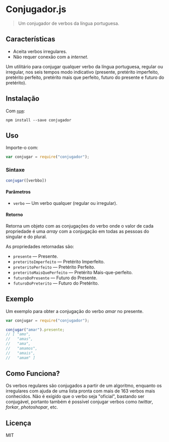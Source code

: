 # Conjugador.js

> Um conjugador de verbos da língua portuguesa.

## Características

* Aceita verbos irregulares.
* Não requer conexão com a *internet*.

Um utilitário para conjugar qualquer verbo da língua portuguesa, regular ou irregular, nos seis tempos modo indicativo (presente, pretérito imperfeito, pretérito perfeito, pretérito mais que perfeito, futuro do presente e futuro do pretérito).

## Instalação

Com [`npm`](https://npmjs.com/):

```
npm install --save conjugador
```

## Uso

Importe-o com:

```js
var conjugar = require("conjugador");
```

### Sintaxe

```js
conjugar([verbbo])
```

#### Parâmetros

- `verbo` ― Um verbo qualquer (regular ou irregular).

#### Retorno

Retorna um objeto com as conjugações do verbo onde o valor de cada propriedade é uma *array* com a conjugação em todas as pessoas do singular e do plural.

As propriedades retornadas são:

* `presente` ― Presente.
* `preteritoImperfeito` ―  Pretérito Imperfeito.
* `preteritoPerfeito` ―  Pretérito Perfeito.
* `preteritoMaisQuePerfeito` ― Pretérito Mais-que-perfeito.
* `futuroDoPresente` ― Futuro do Presente.
* `futuroDoPreterito` ― Futuro do Pretérito.

## Exemplo

Um exemplo para obter a conjugação do verbo *amar* no presente.

```js
var conjugar = require("conjugador");

conjugar("amar").presente;
// [ "amo",
//   "amas",
//   "ama",
//   "amamos",
//   "amais",
//   "amam" ]
```

## Como Funciona?

Os verbos regulares são conjugados a partir de um algoritmo, enquanto os irregulares com ajuda de uma lista pronta com mais de 163 verbos mais conhecidos. Não é exigido que o verbo seja "oficial", bastando ser conjugável, portanto também é possível conjugar verbos como *twittar*, *forkar*, *photoshopar*, etc.

## Licença

MIT

